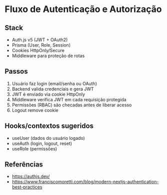 # Fluxo de Autenticação e Autorização

## Stack
- Auth.js v5 (JWT + OAuth2)
- Prisma (User, Role, Session)
- Cookies HttpOnly/Secure
- Middleware para proteção de rotas

## Passos
1. Usuário faz login (email/senha ou OAuth)
2. Backend valida credenciais e gera JWT
3. JWT é enviado via cookie HttpOnly
4. Middleware verifica JWT em cada requisição protegida
5. Permissões (RBAC) são checadas antes de liberar acesso
6. Logout remove cookie

## Hooks/contextos sugeridos
- useUser (dados do usuário logado)
- useAuth (login, logout, reset)
- useRole (permissões)

## Referências
- https://authjs.dev/
- https://www.franciscomoretti.com/blog/modern-nextjs-authentication-best-practices
